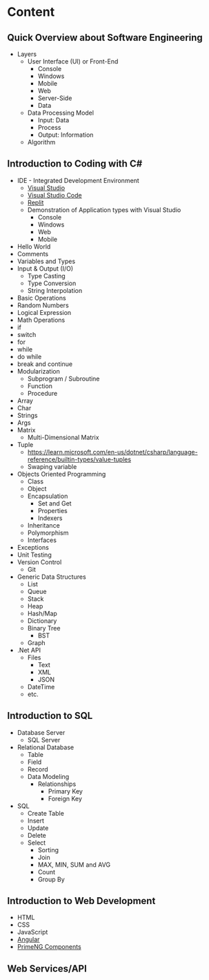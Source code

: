 # Content

## Quick Overview about Software Engineering

* Layers
  * User Interface (UI) or Front-End
    * Console
    * Windows
    * Mobile
    * Web
    * Server-Side
    * Data
  * Data Processing Model
    * Input: Data
    * Process
    * Output: Information
  * Algorithm

## Introduction to Coding with C#

* IDE - Integrated Development Environment
  * [Visual Studio](https://visualstudio.microsoft.com/)
  * [Visual Studio Code](https://code.visualstudio.com/)
  * [Replit](https://replit.com/)
  * Demonstration of Application types with Visual Studio
    * Console
    * Windows
    * Web
    * Mobile
* Hello World
* Comments
* Variables and Types
* Input & Output (I/O)
  * Type Casting
  * Type Conversion
  * String Interpolation
* Basic Operations
* Random Numbers
* Logical Expression
* Math Operations
* if
* switch
* for
* while
* do while
* break and continue
* Modularization
  * Subprogram / Subroutine
  * Function
  * Procedure
* Array
* Char
* Strings
* Args
* Matrix
  * Multi-Dimensional Matrix
* Tuple
  * https://learn.microsoft.com/en-us/dotnet/csharp/language-reference/builtin-types/value-tuples
  * Swaping variable
* Objects Oriented Programming
  * Class
  * Object
  * Encapsulation
    * Set and Get
    * Properties
    * Indexers
  * Inheritance
  * Polymorphism
  * Interfaces
* Exceptions
* Unit Testing
* Version Control
  * Git
* Generic Data Structures
  * List
  * Queue
  * Stack
  * Heap
  * Hash/Map
  * Dictionary
  * Binary Tree
    * BST
  * Graph
* .Net API
  * Files
    * Text
    * XML
    * JSON
  * DateTime
  * etc.

## Introduction to SQL

* Database Server
  * SQL Server
* Relational Database
  * Table
  * Field
  * Record
  * Data Modeling
    * Relationships
      * Primary Key
      * Foreign Key
* SQL
  * Create Table
  * Insert
  * Update
  * Delete
  * Select
    * Sorting
    * Join
    * MAX, MIN, SUM and AVG
    * Count
    * Group By

## Introduction to Web Development

* HTML
* CSS
* JavaScript
* [Angular](https://angular.io/)
* [PrimeNG Components](https://www.primefaces.org/primeng/)

## Web Services/API
